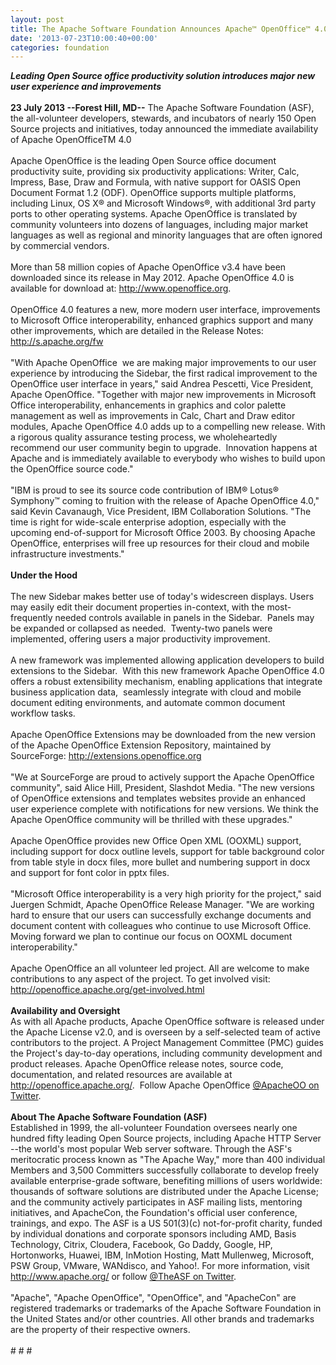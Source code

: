 ```yaml
---
layout: post
title: The Apache Software Foundation Announces Apache™ OpenOffice™ 4.0
date: '2013-07-23T10:00:40+00:00'
categories: foundation
---
```

<div><b><i>Leading Open Source office productivity solution introduces major new user experience and improvements</i></b></div> 
  <div><br /></div> 
  <div><b>23 July 2013 --Forest Hill, MD--</b> The Apache Software Foundation (ASF), the all-volunteer developers, stewards, and incubators of nearly 150 Open Source projects and initiatives, today announced the immediate availability of Apache OpenOfficeTM 4.0</div> 
  <div><br /></div> 
  <div>Apache OpenOffice is the leading Open Source office document productivity suite, providing six productivity applications: Writer, Calc, Impress, Base, Draw and Formula, with native support for OASIS Open Document Format 1.2 (ODF). OpenOffice supports multiple platforms, including Linux, OS X® and Microsoft Windows®, with additional 3rd party ports to other operating systems. Apache OpenOffice is translated by community volunteers into dozens of languages, including major market languages as well as regional and minority languages that are often ignored by commercial vendors.<br /><br /></div> 
  <div> </div> 
  <div>More than 58 million copies of Apache OpenOffice v3.4 have been downloaded since its release in May 2012. Apache OpenOffice 4.0 is available for download at: <a href="http://www.openoffice.org">http://www.openoffice.org</a>.&nbsp;</div> 
  <div><br /></div> 
  <div>OpenOffice 4.0 features a new, more modern user interface, improvements to Microsoft Office interoperability, enhanced graphics support and many other improvements, which are detailed in the Release Notes: <a href="http://s.apache.org/fw">http://s.apache.org/fw</a></div> 
  <div><br /></div> 
  <div>&quot;With Apache OpenOffice &nbsp;we are making major improvements to our user experience by introducing the Sidebar, the first radical improvement to the OpenOffice user interface in years,&quot; said Andrea Pescetti, Vice President, Apache OpenOffice.&nbsp;&quot;Together with major new improvements in Microsoft Office interoperability, enhancements in graphics and color palette management as well as improvements in Calc, Chart and Draw editor modules, Apache OpenOffice 4.0 adds up to a compelling new release. With a rigorous quality assurance testing process, we wholeheartedly recommend our user community begin to upgrade. &nbsp;Innovation happens at Apache and is immediately available to everybody who wishes to build upon the OpenOffice source code.&quot;</div> 
  <div><br /></div> 
  <div>&quot;IBM is proud to see its source code contribution of IBM® Lotus® Symphony™ coming to fruition with the release of Apache OpenOffice 4.0,&quot; said Kevin Cavanaugh, Vice President, IBM Collaboration Solutions.&nbsp;&quot;The time is right for wide-scale enterprise adoption, especially with the upcoming end-of-support for Microsoft Office 2003. By choosing Apache OpenOffice, enterprises will free up resources for their cloud and mobile infrastructure investments.&quot;</div> 
  <div><br /></div> 
  <div><b>Under the Hood</b></div> 
  <div><br /></div> 
  <div>The new Sidebar makes better use of today's widescreen displays. Users may easily edit their document properties in-context, with the most-frequently needed controls available in panels in the Sidebar. &nbsp;Panels may be expanded or collapsed as needed. &nbsp;Twenty-two panels were implemented, offering users a major productivity improvement.</div> 
  <div><br /></div> 
  <div>A new framework was implemented allowing application developers to build extensions to the Sidebar. &nbsp;With this new framework Apache OpenOffice 4.0 offers a robust extensibility mechanism, enabling applications that integrate business application data, &nbsp;seamlessly integrate with cloud and mobile document editing environments, and automate common document workflow tasks.&nbsp;</div> 
  <div><br /></div> 
  <div>Apache OpenOffice Extensions may be downloaded from the new version of the Apache OpenOffice Extension Repository, maintained by SourceForge: <a href="http://extensions.openoffice.org">http://extensions.openoffice.org</a></div> 
  <div><br /></div> 
  <div>&quot;We at SourceForge are proud to actively support the Apache OpenOffice community&quot;, said Alice Hill, President, Slashdot Media. &quot;The new versions of OpenOffice extensions and templates websites provide an enhanced user experience complete with notifications for new versions. We think the Apache OpenOffice community will be thrilled with these upgrades.&quot;</div> 
  <div><br /></div> 
  <div>Apache OpenOffice provides new Office Open XML (OOXML) support, including support for docx outline levels, support for table background color from table style in docx files, more bullet and numbering support in docx and support for font color in pptx files.</div> 
  <div><br /></div> 
  <div>&quot;Microsoft Office interoperability is a very high priority for the project,&quot;&nbsp;said Juergen Schmidt, Apache OpenOffice Release Manager.&nbsp;&quot;We are working hard to ensure that our users can successfully exchange documents and document content with colleagues who continue to use Microsoft Office. Moving forward we plan to continue our focus on OOXML document interoperability.&quot;</div> 
  <div><br /></div> 
  <div>Apache OpenOffice an all volunteer led project. All are welcome to make contributions to any aspect of the project. To get involved visit: <a href="http://openoffice.apache.org/get-involved.html">http://openoffice.apache.org/get-involved.html</a></div> 
  <div><br /></div> 
  <div><b>Availability and Oversight</b></div> 
  <div>As with all Apache products, Apache OpenOffice software is released under the Apache License v2.0, and is overseen by a self-selected team of active contributors to the project. A Project Management Committee (PMC) guides the Project's day-to-day operations, including community development and product releases. Apache OpenOffice release notes, source code, documentation, and related resources are available at <a href="http://openoffice.apache.org/">http://openoffice.apache.org/</a>. &nbsp;Follow Apache OpenOffice <a href="https://twitter.com/ApacheOO">@ApacheOO on Twitter</a>.</div> 
  <div><br /></div> 
  <div><b>About The Apache Software Foundation (ASF)</b></div> 
  <div>Established in 1999, the all-volunteer Foundation oversees nearly one hundred fifty leading Open Source projects, including Apache HTTP Server --the world's most popular Web server software. Through the ASF's meritocratic process known as &quot;The Apache Way,&quot; more than 400 individual Members and 3,500 Committers successfully collaborate to develop freely available enterprise-grade software, benefiting millions of users worldwide: thousands of software solutions are distributed under the Apache License; and the community actively participates in ASF mailing lists, mentoring initiatives, and ApacheCon, the Foundation's official user conference, trainings, and expo. The ASF is a US 501(3)(c) not-for-profit charity, funded by individual donations and corporate sponsors including AMD, Basis Technology, Citrix, Cloudera, Facebook, Go Daddy, Google, HP, Hortonworks, Huawei, IBM, InMotion Hosting, Matt Mullenweg, Microsoft, PSW Group, VMware, WANdisco, and Yahoo!. For more information, visit <a href="http://www.apache.org/">http://www.apache.org/</a> or follow <a href="https://twitter.com/TheASF">@TheASF on Twitter</a>.</div> 
  <div><br /></div> 
  <div>&quot;Apache&quot;, &quot;Apache OpenOffice&quot;, &quot;OpenOffice&quot;, and &quot;ApacheCon&quot; are registered trademarks or trademarks of the Apache Software Foundation in the United States and/or other countries. All other brands and trademarks are the property of their respective owners.</div> 
  <div><br /></div> 
  <div># # #</div>
